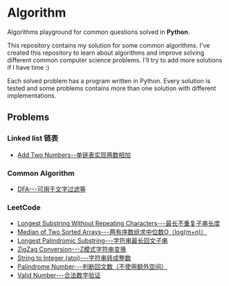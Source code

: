 # Algorithm
Algorithms playground for common questions solved in **Python**.

This repository contains my solution for some common algorithms. I've created this repository to learn about algorithms and improve solving different common computer science problems. I'll try to add more solutions if I have time :)

Each solved problem has a program written in Python. Every solution is tested and some problems contains more than one solution with different implementations.

## Problems
### Linked list 链表
* [Add Two Numbers--单链表实现两数相加](https://github.com/phoebepx/Algorithm/blob/master/Linked%20list/Add%20Two%20Numbers.py)
### Common Algorithm
* [DFA---可用于文字过滤等](https://github.com/phoebepx/Algorithm/blob/master/Common/DFA.py)
### LeetCode
* [Longest Substring Without Repeating Characters---最长不重复子串长度](https://github.com/phoebepx/Algorithm/blob/master/LeetCode/Longest%20Substring%20Without%20Repeating%20Characters.py)
* [Median of Two Sorted Arrays---两有序数组求中位数O（log(m+n)）](https://github.com/phoebepx/Algorithm/blob/master/LeetCode/Median%20of%20Two%20Sorted%20Arrays.py)
* [Longest Palindromic Substring---字符串最长回文子串](https://github.com/phoebepx/Algorithm/blob/master/LeetCode/Longest%20Palindromic%20Substring.py)
* [ZigZag Conversion---Z模式字符串变换](https://github.com/phoebepx/Algorithm/blob/master/LeetCode/ZigZag%20Conversion.py)
* [String to Integer (atoi)---字符串转成整数](https://github.com/phoebepx/Algorithm/blob/master/LeetCode/String%20to%20Integer%20(atoi).py)
* [Palindrome Number---判断回文数（不使用额外空间）](https://github.com/phoebepx/Algorithm/blob/master/LeetCode/Palindrome%20Number.py)
* [Valid Number---合法数字验证](https://github.com/phoebepx/Algorithm/blob/master/LeetCode/Valid%20Number.py)
